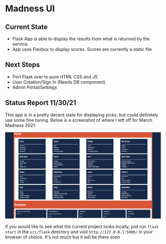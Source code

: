 # Madness UI


## Current State
* Flask App is able to display the results from what is returned by the service.
* App uses Flexbox to display scores. Scores are currently a static file

## Next Steps
* Port Flask over to pure HTML CSS and JS
* User Creation/Sign In (Needs DB component)
* Admin Portal/Settings

## Status Report 11/30/21
This app is in a pretty decent state for displaying picks, but could definitely use some fine tuning. Below is a screenshot of where I left off for March Madness 2021:

![Madness UI 2021](progress/flexbox_addition.png)

If you would like to see what the current project looks locally, just run `flask start` in the `src/flask` directory and visit `http://127.0.0.1:5000/` in your browser of choice. It's not much but it will be there soon